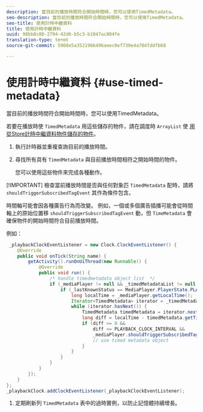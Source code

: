 ```yaml
---
description: 當目前的播放時間符合開始時間時，您可以使用TimedMetadata。
seo-description: 當目前的播放時間符合開始時間時，您可以使用TimedMetadata。
seo-title: 使用計時中繼資料
title: 使用計時中繼資料
uuid: 98bb8c08-2794-42d6-b5c3-b1047ac804fe
translation-type: tm+mt
source-git-commit: 5908e5a3521966496aeec0ef730e4a704fddfb68

---
```



# 使用計時中繼資料 {#use-timed-metadata}

當目前的播放時間符合開始時間時，您可以使用TimedMetadata。

若要在播放時使 `TimedMetadata` 用這些儲存的物件，請在調度時 `ArrayList` 使 [用從Store計時中繼資料物件儲存的物件](../../ad-insertion/custom-tags-configure/android-1.4-timed-metadata-store.md)。

1. 執行計時器並重複查詢目前的播放時間。
1. 尋找所有具有 `TimedMetadata` 與目前播放時間相符之開始時間的物件。

   您可以使用這些物件來完成各種動作。

[!IMPORTANT]
檢查當前播放時間是否與任何對象匹 `TimedMetadata` 配時，請將 `shouldTriggerSubscribedTagEvent` 其作為條件包含。

時間軸可能會因各種廣告行為而改變。 例如，一個或多個廣告插播可能會從時間軸上的原始位置移 `shouldTriggerSubscribedTagEvent` 動，但 `TimeMetadata` 會確保物件的開始時間符合目前播放時間。

例如：

```java
 _playbackClockEventListener = new Clock.ClockEventListener() {
    @Override
    public void onTick(String name) {
        getActivity().runOnUiThread(new Runnable() {
            @Override
            public void run() {
                /* handle timedmetadata object list  */ 
                if (_mediaPlayer != null && _timedMetadataList != null && _timedMetadataList.size() > 0) {
                    if (_lastKnownStatus == MediaPlayer.PlayerState.PLAYING) {
                        long localTime = _mediaPlayer.getLocalTime();
                        Iterator<TimedMetadata> iterator = _timedMetadataList.iterator(); 
                        while (iterator.hasNext()) {
                            TimedMetadata timedMetadata = iterator.next();
                            long diff = localTime - timedMetadata.getTime();
                            if (diff >= 0 &&
                                diff <= PLAYBACK_CLOCK_INTERVAL &&
                                _mediaPlayer.shouldTriggerSubscribedTagEvent()) {
                                // use timed metadata object
                            }
                        }
                    }
                }
            }
        });
    }
};
_playbackClock.addClockEventListener(_playbackClockEventListener);
```

1. 定期刷新列 `TimedMetadata` 表中的過時實例，以防止記憶體持續增長。